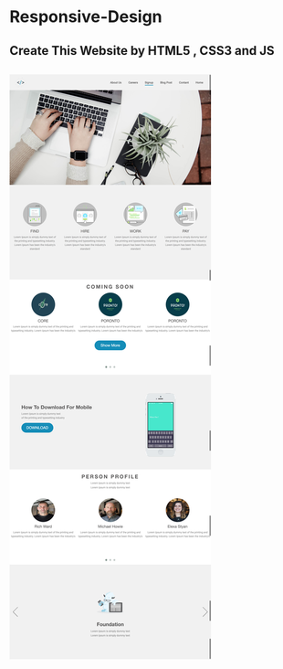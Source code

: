 # Responsive-Design

<h2> Create This Website by HTML5 , CSS3 and JS <h2>

<img src="https://raw.githubusercontent.com/Farajpour/Responsive-Design/master/TeamWork.png">


